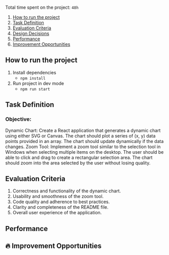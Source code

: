 Total time spent on the project: `48h`

1. [How to run the project](#How-to-run-the-project)
2. [Task Definition](#Task-Definition)
3. [Evaluation Criteria](#Evaluation-Criteria)
4. [Design Decisions](#Design-Decisions)
5. [Performance](#Performance)
6. [Improvement Opportunities](#Improvement-Opportunities)

## How to run the project

1. Install dependencies
   - `npm install`
2. Run project in dev mode
   - `npm run start`

## Task Definition

### Objective:

Dynamic Chart:
Create a React application that generates a dynamic chart using either SVG or Canvas.
The chart should plot a series of (x, y) data points provided in an array.
The chart should update dynamically if the data changes.
Zoom Tool:
Implement a zoom tool similar to the selection tool in Windows when selecting multiple items on the desktop.
The user should be able to click and drag to create a rectangular selection area.
The chart should zoom into the area selected by the user without losing quality.

## Evaluation Criteria

1. Correctness and functionality of the dynamic chart.
2. Usability and smoothness of the zoom tool.
3. Code quality and adherence to best practices.
4. Clarity and completeness of the README file.
5. Overall user experience of the application.

## Performance

## 🔥 Improvement Opportunities
